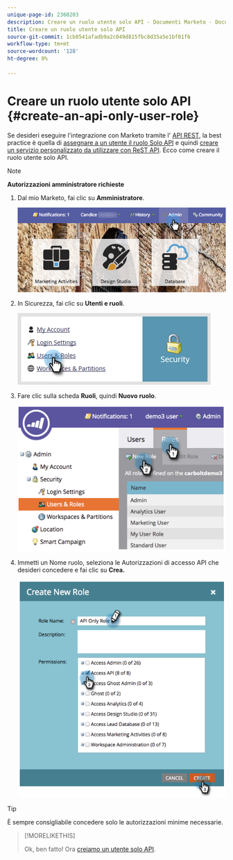 ```yaml
---
unique-page-id: 2360203
description: Creare un ruolo utente solo API - Documenti Marketo - Documentazione del prodotto
title: Creare un ruolo utente solo API
source-git-commit: 1cb8541afadb9a2c049d815fbc8d35a5e1bf01f6
workflow-type: tm+mt
source-wordcount: '128'
ht-degree: 0%

---
```



# Creare un ruolo utente solo API {#create-an-api-only-user-role}

Se desideri eseguire l&#39;integrazione con Marketo tramite l&#39; [API REST](https://developers.marketo.com/documentation/rest/), la best practice è quella di [assegnare a un utente il ruolo Solo API](/help/marketo/product-docs/administration/users-and-roles/create-an-api-only-user.md) e quindi [creare un servizio personalizzato da utilizzare con ReST API](/help/marketo/product-docs/administration/additional-integrations/create-a-custom-service-for-use-with-rest-api.md). Ecco come creare il ruolo utente solo API.

>[!NOTE]
>
>**Autorizzazioni amministratore richieste**

1. Dal mio Marketo, fai clic su **Amministratore**.

   ![](assets/adminhand-1.png)

1. In Sicurezza, fai clic su **Utenti e ruoli**.

   ![](assets/two.png)

1. Fare clic sulla scheda **Ruoli**, quindi **Nuovo ruolo**.

   ![](assets/image2014-9-16-13-3a47-3a12.png)

1. Immetti un Nome ruolo, seleziona le Autorizzazioni di accesso API che desideri concedere e fai clic su **Crea.**

   ![](assets/image2014-9-16-13-3a47-3a36.png)

>[!TIP]
>
>È sempre consigliabile concedere solo le autorizzazioni minime necessarie.

>[!MORELIKETHIS]
>
>Ok, ben fatto! Ora [creiamo un utente solo API](/help/marketo/product-docs/administration/users-and-roles/create-an-api-only-user.md).
